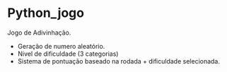 # Python_jogo
 Jogo de Adivinhação.
 
- Geração de numero aleatório.
- Nivel de dificuldade (3 categorias)  
- Sistema de pontuação baseado na rodada + dificuldade selecionada.
